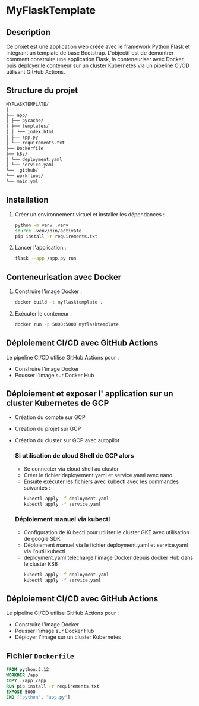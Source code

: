# MyFlaskTemplate

## Description

Ce projet est une application web créée avec le framework Python Flask et intégrant un template de base Bootstrap. L'objectif est de démontrer comment construire une application Flask, la conteneuriser avec Docker, puis déployer le conteneur sur un cluster Kubernetes via un pipeline CI/CD utilisant GitHub Actions.

## Structure du projet
```sh
MYFLASKTEMPLATE/
│
├── app/
│ ├── pycache/
│ ├── templates/
│ │ └── index.html
│ ├── app.py
│ └── requirements.txt
├── Dockerfile
├── k8s/
│ └── deployment.yaml
│ └── service.yaml
└── .github/
└── workflows/
└── main.yml
```

## Installation



1. Créer un environnement virtuel et installer les dépendances :
    ```sh
    python -m venv .venv
    source .venv/bin/activate  
    pip install -r requirements.txt
    ```

2. Lancer l'application :
    ```sh
    flask --app /app.py run
    ```

## Conteneurisation avec Docker

1. Construire l'image Docker :
    ```sh
    docker build -t myflasktemplate .
    ```

2. Exécuter le conteneur :
    ```sh
    docker run -p 5000:5000 myflasktemplate
    ```

## Déploiement CI/CD avec GitHub Actions

Le pipeline CI/CD utilise GitHub Actions pour :

- Construire l'image Docker
- Pousser l'image sur Docker Hub

## Déploiement et exposer l' application sur un cluster Kubernetes de GCP

- Création du compte sur GCP
- Création du projet sur GCP
- Création du cluster sur GCP avec autopilot

    ### Si utilisation de cloud Shell de GCP alors 

    - Se connecter via cloud shell au cluster 
    - Créer le fichier deployement.yaml et service.yaml avec nano
    - Ensuite exécuter les fichiers avec kubectl avec les commandes suivantes : 
        ```sh
        kubectl apply -f deployment.yaml
        kubectl apply -f service.yaml
        ```

    ### Déploiement manuel via kubectl

    - Configuration de Kubectl pour utiliser le cluster GKE avec utilisation de google SDK
    - Déploiement manuel via le fichier deployment.yaml et service.yaml via l'outil kubectl
    - deployment.yaml telecharge l'image Docker depuis docker Hub dans le cluster KS8
        ```sh
        kubectl apply -f deployment.yaml
        kubectl apply -f service.yaml
        ```

## Déploiement CI/CD avec GitHub Actions

Le pipeline CI/CD utilise GitHub Actions pour :

- Construire l'image Docker
- Pousser l'image sur Docker Hub
- Déployer l'image sur un cluster Kubernetes

## Fichier `Dockerfile`

```Dockerfile
FROM python:3.12
WORKDIR /app
COPY ./app /app
RUN pip install -r requirements.txt
EXPOSE 5000
CMD ["python", "app.py"]

